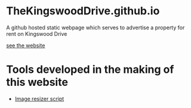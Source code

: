 # TheKingswoodDrive.github.io

A github hosted static webpage which serves to advertise a property for rent on Kingswood Drive  

[see the website](https://thekingswooddrive.github.io)

# Tools developed in the making of this website
- [Image resizer script](img/resize.sh#LC1)
